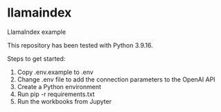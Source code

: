 # llamaindex
LlamaIndex example

This repository has been tested with Python 3.9.16.

Steps to get started:

1. Copy .env.example to .env
2. Change .env file to add the connection parameters to the OpenAI API
3. Create a Python environment
4. Run pip -r requirements.txt
5. Run the workbooks from Jupyter
